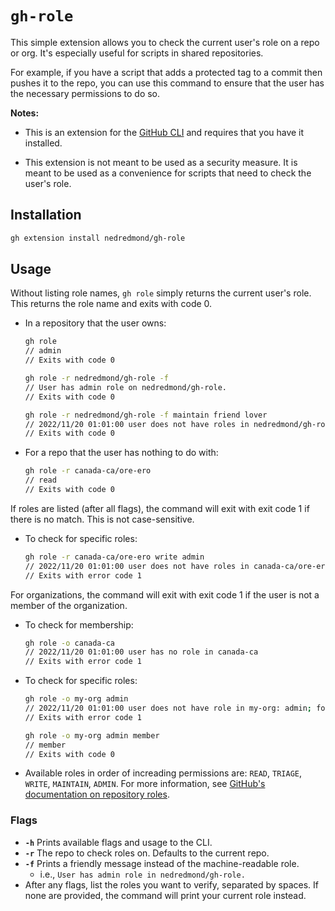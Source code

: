 # `gh-role`

This simple extension allows you to check the current user's role on a repo or org.  It's especially useful for scripts in shared repositories.

For example, if you have a script that adds a protected tag to a commit then pushes it to the repo, you can use this command to ensure that the user has the necessary permissions to do so.

__Notes:__

- This is an extension for the [GitHub CLI](https://cli.github.com/) and requires that you have it installed.

- This extension is not meant to be used as a security measure.  It is meant to be used as a convenience for scripts that need to check the user's role.

## Installation

```bash
gh extension install nedredmond/gh-role
```

## Usage

Without listing role names, `gh role` simply returns the current user's role. This returns the role name and exits with code 0.

- In a repository that the user owns:

    ```bash
    gh role
    // admin
    // Exits with code 0

    gh role -r nedredmond/gh-role -f
    // User has admin role on nedredmond/gh-role.
    // Exits with code 0

    gh role -r nedredmond/gh-role -f maintain friend lover
    // 2022/11/20 01:01:00 user does not have roles in nedredmond/gh-role: maintain, friend, lover; found admin
    // Exits with code 0
    ```

- For a repo that the user has nothing to do with:

    ```bash
    gh role -r canada-ca/ore-ero
    // read
    // Exits with code 0
    ```

If roles are listed (after all flags), the command will exit with exit code 1 if there is no match. This is not case-sensitive.

- To check for specific roles:

    ```bash
    gh role -r canada-ca/ore-ero write admin
    // 2022/11/20 01:01:00 user does not have roles in canada-ca/ore-ero: write, admin; found read
    // Exits with error code 1
    ```

For organizations, the command will exit with exit code 1 if the user is not a member of the organization.

- To check for membership:

    ```bash
    gh role -o canada-ca
    // 2022/11/20 01:01:00 user has no role in canada-ca
    // Exits with error code 1
    ```

- To check for specific roles:

    ```bash
    gh role -o my-org admin
    // 2022/11/20 01:01:00 user does not have role in my-org: admin; found member
    // Exits with error code 1

    gh role -o my-org admin member
    // member
    // Exits with code 0
    ```

- Available roles in order of increading permissions are: `READ`, `TRIAGE`, `WRITE`, `MAINTAIN`, `ADMIN`. For more information, see [GitHub's documentation on repository roles](https://docs.github.com/en/organizations/managing-user-access-to-your-organizations-repositories/repository-roles-for-an-organization).

### Flags

- __`-h`__ Prints available flags and usage to the CLI.
- __`-r`__ The repo to check roles on.  Defaults to the current repo.
- __`-f`__ Prints a friendly message instead of the machine-readable role.
  - i.e., `User has admin role in nedredmond/gh-role.`
- After any flags, list the roles you want to verify, separated by spaces. If none are provided, the command will print your current role instead.
